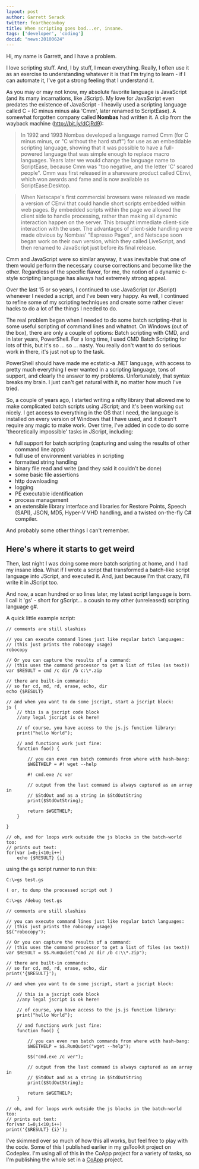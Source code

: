 ```yaml
---
layout: post
author: Garrett Serack
twitter: fearthecowboy
title: When scripting goes bad...er, insane.
tags: ['developer', 'coding']
docid: "news:20100624"
---
```


Hi, my name is Garrett, and I have a problem.

I love scripting stuff. And, I by stuff, I mean everything. Really, I often use it as an exercise to understanding whatever it is that I'm trying to learn - if I can automate it, I've got a strong feeling that I understand it.

As you may or may not know, my absolute favorite language is JavaScript (and its many incarnations, like JScript). My love for JavaScript even predates the existence of JavaScript - I heavily used a scripting language called C - (C minus minus aka 'Cmm', later renamed to ScriptEase). A somewhat forgotten company called **Nombas** had written it. A clip from the wayback machine (http://bit.ly/dCjRd9):

> In 1992 and 1993 Nombas developed a language named Cmm (for C minus minus, or "C
> without the hard stuff") for use as an embeddable scripting language, showing that
> it was possible to have a full-powered language that was simple enough to replace
> macro languages. Years later we would change the language name to ScriptEase, because
> Cmm was "too negative, and the letter 'C' scared people". Cmm was first released in a
> shareware product called CEnvi, which won awards and fame and is now available as ScriptEase:Desktop.


> When Netscape's first commercial browsers were released we made a version of CEnvi that
> could handle short scripts embedded within web pages. By embedded scripts within the
> page we allowed the client side to handle processing, rather than making all dynamic
> interaction happen on the server. This brought immediate client-side interaction with
> the user. The advantages of client-side handling were made obvious by Nombas' "Espresso
> Pages", and Netscape soon began work on their own version, which they called LiveScript,
> and then renamed to JavaScript just before its final release.

Cmm and JavaScript were so similar anyway, it was inevitable that one of them would perform the necessary course corrections and become like the other.  Regardless of the specific flavor, for me, the notion of a dynamic c-style scripting language has always had extremely strong appeal.

Over the last 15 or so years, I continued to use JavaScript (or JScript) whenever I needed a script, and I've been very happy.  As well, I continued to refine some of my scripting techniques and create some rather clever hacks to do a lot of the things I needed to do.

The real problem began when I needed to do some batch scripting-that is some useful scripting of command lines and whatnot. On Windows (out of the box), there are only a couple of options: Batch scripting with CMD, and in later years, PowerShell. For a long time, I used CMD Batch Scripting for lots of this, but it's so ... so ... nasty. You really don't want to do serious work in there, it's just not up to the task.

PowerShell should have made me ecstatic-a .NET language, with access to pretty much everything I ever wanted in a scripting language, tons of support, and clearly the answer to my problems.  Unfortunately, that syntax breaks my brain. I just can't get natural with it, no matter how much I've tried.

So, a couple of years ago, I started writing a nifty library that allowed me to make complicated batch scripts using JScript; and it's been working out nicely. I get access to everything in the OS that I need, the language is installed on every version of Windows that I have used, and it doesn't require any magic to make work.  Over time, I've added in code to do some 'theoretically impossible' tasks in JScript, including:

* full support for batch scripting (capturing and using the results of other command line apps)
* full use of environment variables in scripting
* formatted string handling
* binary file read and write (and they said it couldn't be done)
* some basic file assertions
* http downloading
* logging
* PE executable identification
* process management
* an extensible library interface and libraries for Restore Points, Speech (SAPI), JSON, MD5, Hyper-V VHD handling, and a twisted on-the-fly C# compiler.

And probably some other things I can't remember.

## Here's where it starts to get weird

Then, last night I was doing some more batch scripting at home, and I had my insane idea. What if I wrote a script that transformed a batch-like script language into JScript, and executed it. And, just because I'm that crazy, I'll write it in JScript too.

And now, a scan hundred or so lines later, my latest script language is born. I call it 'gs' - short for gScript... a cousin to my other (unreleased) scripting language g#.

A quick little example script:

``` text
// comments are still slashies
 
// you can execute command lines just like regular batch languages:
// (this just prints the robocopy usage)
robocopy
 
// Or you can capture the results of a command:
// (this uses the command processor to get a list of files (as text))
var $RESULT = cmd /c dir /b c:\*.zip
 
// there are built-in commands:
// so far cd, md, rd, erase, echo, dir
echo {$RESULT}
 
// and when you want to do some jscript, start a jscript block:
js {
    // this is a jscript code block
    //any legal jscript is ok here!
 
    // of course, you have access to the js.js function library:
    print("hello World");
 
    // and functions work just fine:
    function foo() {
 
        // you can even run batch commands from where with hash-bang:
        $WGETHELP = #! wget --help
 
        #! cmd.exe /c ver
 
        // output from the last command is always captured as an array in
        // $StdOut and as a string in $StdOutString
        print($StdOutString);
 
        return $WGETHELP;
    }
 
}
 
// oh, and for loops work outside the js blocks in the batch-world too:
// prints out text:
for(var i=0;i<10;i++)
    echo {$RESULT} {i}
```

using the gs script runner to run this:

``` text
C:\>gs test.gs
 
( or, to dump the processed script out )
 
C:\>gs /debug test.gs
 
// comments are still slashies
 
// you can execute command lines just like regular batch languages:
// (this just prints the robocopy usage)
$$("robocopy");
 
// Or you can capture the results of a command:
// (this uses the command processor to get a list of files (as text))
var $RESULT = $$.RunQuiet("cmd /c dir /b c:\\*.zip");
 
// there are built-in commands:
// so far cd, md, rd, erase, echo, dir
print('{$RESULT}');
 
// and when you want to do some jscript, start a jscript block:
 
    // this is a jscript code block
    //any legal jscript is ok here!
 
    // of course, you have access to the js.js function library:
    print("hello World");
 
    // and functions work just fine:
    function foo() {
 
        // you can even run batch commands from where with hash-bang:
        $WGETHELP = $$.RunQuiet("wget --help");
 
        $$("cmd.exe /c ver");
 
        // output from the last command is always captured as an array in
        // $StdOut and as a string in $StdOutString
        print($StdOutString);
 
        return $WGETHELP;
    }
 
// oh, and for loops work outside the js blocks in the batch-world too:
// prints out text:
for(var i=0;i<10;i++)
print('{$RESULT} {i}');
```

I've skimmed over so much of how this all works, but feel free to play with the code.  Some of this I published earlier in my gsToolkit project on Codeplex.  I'm using all of this in the CoApp project for a variety of tasks, so I'm publishing the whole set in a [CoApp](http://coapp.org) project.
